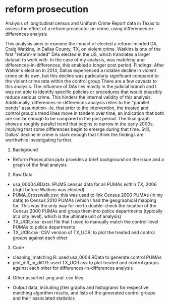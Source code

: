 # reform prosecution
Analysis of longitudinal census and Uniform Crime Report data in Texas to assess the effect of a reform prosecutor on crime, using differences-in-differences analysis

This analysis aims to examine the impact of elected a reform-minded DA, Craig Watkins, in Dallas County, TX, on violent crime. 
Watkins is one of the first "reform-minded" DAs elected in the US, which translates a larger dataset to work with. In the case of my analysis, was matching and differences-in-differences, this enabled a longer post period. 
Findings: After Watkin's election in 2014, Dallas experienced a notable decline in violent crime on its own, but this decline was particularly significant compared to the violent crime rate within the control group
There are a few caveats to this analysis. The influence of DAs lies mostly in the judicial branch and I was not able to identify specific policies or procedures that would plausibly reduce serious crime. This hinders the internal validity of this analysis. Additionally, differences-in-differences analysis relies to the "parallel trends" assumption--ie, that prior to the intervention, the treated and control group's trend lines move in tandem over time, an indication that both are similar enough to be compared in the post period. The final graph shows a roughly parallel trend that begins to narrow in the early 2000s, implying that some differences begin to emerge during that time. Still, Dallas' decline in crime is stark enough that I think the findings are worthwhile investigating further. 

1. Background
- Reform Prosecution.pptx provides a brief background on the issue and a graph of the final analysis

2. Raw Data
- usa_00004.RData: IPUMS census data for all PUMAs within TX, 2006 (right before Watkins was elected)
- PUMA_Crosswalk.csv: this was used to link Census 2000 PUMAs (in my data) to Census 2010 PUMAs (which I had the geographical mapping for. This was the only way for me to double-check the location of the Census 2000 PUMAs and group them into police departments (typically at a city level), which is the ultimate unit of analysis)
- TX_UCR.xlsx: excel file that I used to manually match the control-level PUMAs to police departments
- TX_UCR.csv: CSV version of TX_UCR, to plot the treated and control groups against each other

3. Code
- cleaning_matching.R: used usa_0004.RData to generate control PUMAs
- plot_diff_in_diff.R: used TX_UCR.csv to plot treated and control groups against each other for differences-in-differences analysis

4. Other assorted .png and .csv files
- Output data, including jitter graphs and histograms for respective matching algorithm results, and lists of the generated control groups and their associated statistics
